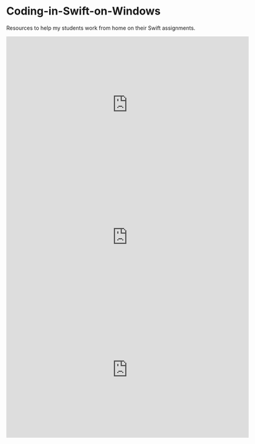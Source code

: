 # Coding-in-Swift-on-Windows
Resources to help my students work from home on their Swift assignments.

<iframe src="https://player.vimeo.com/video/398869887" width="640" height="360" frameborder="0" allow="autoplay; fullscreen" allowfullscreen></iframe>

<iframe src="https://player.vimeo.com/video/398904940" width="640" height="340" frameborder="0" allow="autoplay; fullscreen" allowfullscreen></iframe>

<iframe src="https://player.vimeo.com/video/398916347" width="640" height="360" frameborder="0" allow="autoplay; fullscreen" allowfullscreen></iframe>

